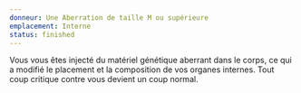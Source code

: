 ```yaml
---
donneur: Une Aberration de taille M ou supérieure
emplacement: Interne
status: finished
---
```

Vous vous êtes injecté du matériel génétique aberrant dans le corps, ce qui a modifié le placement et la composition de vos organes internes. Tout coup critique contre vous devient un coup normal.